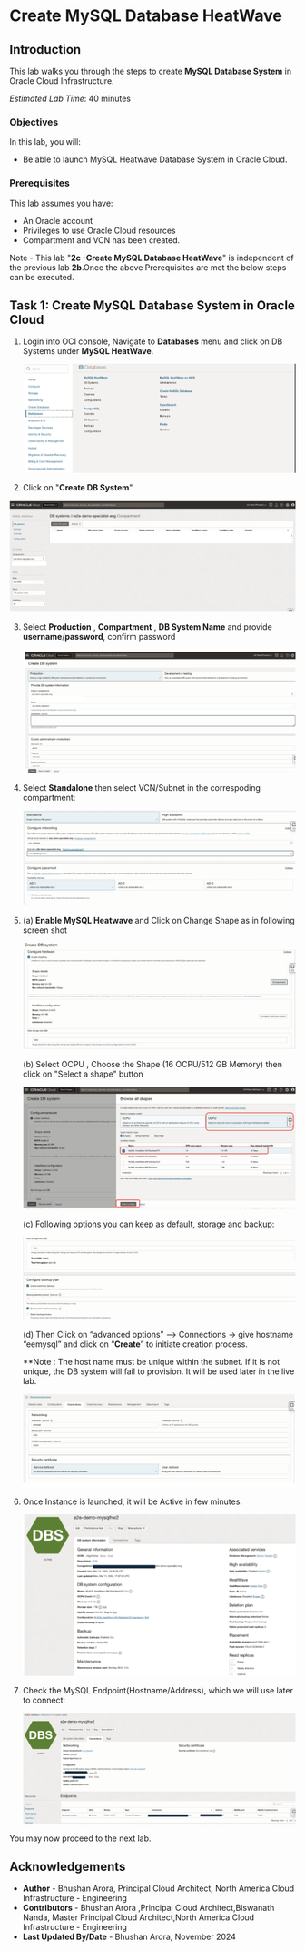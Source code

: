 # Create MySQL Database HeatWave

## Introduction

This lab walks you through the steps to create **MySQL Database System** in Oracle Cloud Infrastructure.

_Estimated Lab Time_: 40 minutes

### Objectives

In this lab, you will:
- Be able to launch MySQL Heatwave Database System in Oracle Cloud.

### Prerequisites

This lab assumes you have:
- An Oracle account
- Privileges to use Oracle Cloud resources
- Compartment and VCN has been created. 

Note - This lab "**2c -Create MySQL Database HeatWave**" is independent of the previous lab **2b**.Once the above Prerequisites are met the below steps can be executed.

## Task 1: Create MySQL Database System in Oracle Cloud

1. Login into OCI console, Navigate to **Databases** menu and click on DB Systems under **MySQL HeatWave**.

	![login-into-oci-console](images/navigation-b1.png)

2. Click on "**Create DB System**"

  ![create-db](images/db-system-navigation-b2.png)

3. Select **Production** , **Compartment** , **DB System Name** and provide **username**/**password**, confirm password

	![create-db-01](images/compartment-user-b3.png)

4. Select **Standalone** then select VCN/Subnet in the correspoding compartment:  

   ![username](images/standalone-vcn-b4.png)

5. (a) **Enable MySQL Heatwave** and Click on Change Shape as in following screen shot 
	 
	
	![changeshape](images/shape-storage-b5-a-new.png)

	
	(b) Select OCPU , Choose the Shape (16 OCPU/512 GB Memory) then click on "Select a shape" button

	![ocpu](images/select-ocpu-b5-b-new.png)
	
	(c) Following options you can keep as default, storage and backup:

	![backup-default](images/backup-default-b5-c-new.png)
	
	(d) Then Click on “advanced options” –> Connections -> give hostname “eemysql” and click on “**Create**” to initiate creation process.

	**Note : The host name must be unique within the subnet. If it is not unique, the DB system will fail to provision. It will be used later in the live lab.

	![adv-hostname](images/advanced-hostname-b5-d-new.png)

6. Once Instance is launched, it will be Active in few minutes:

	 ![active-db](images/db-active-status.png)

7. Check the MySQL Endpoint(Hostname/Address), which we will use later to connect:

	 ![endpoints-db](images/endpoints.png)

You may now proceed to the next lab.

## Acknowledgements
* **Author** - Bhushan Arora, Principal Cloud Architect, North America Cloud Infrastructure - Engineering
* **Contributors** - Bhushan Arora ,Principal Cloud Architect,Biswanath Nanda, Master Principal Cloud Architect,North America Cloud Infrastructure - Engineering
* **Last Updated By/Date** - Bhushan Arora, November 2024
